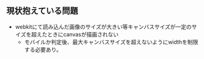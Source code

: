 ## 現状抱えている問題
- webkitにて読み込んだ画像のサイズが大きい等キャンバスサイズが一定のサイズを超えたときにcanvasが描画されない
   - モバイルか判定後、最大キャンバスサイズを超えないようにwidthを制限する必要あり。
